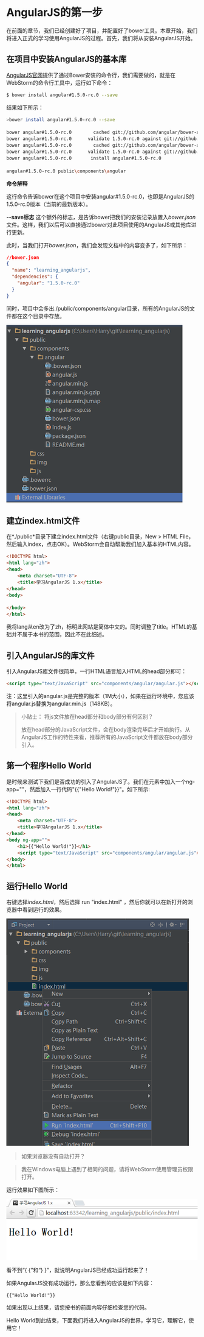 # AngularJS的第一步

在前面的章节，我们已经创建好了项目，并配置好了bower工具。本章开始，我们将进入正式的学习使用AngularJS的过程。首先，我们将从安装AngularJS开始。

## 在项目中安装AngularJS的基本库
[AngularJS官网](https://angularjs.org/)提供了通过Bower安装的命令行，我们需要做的，就是在WebStorm的命令行工具中，运行如下命令：

```bash
$ bower install angular#1.5.0-rc.0 --save
```

结果如下所示：
```bash
>bower install angular#1.5.0-rc.0 --save

bower angular#1.5.0-rc.0        cached git://github.com/angular/bower-angular.git#1.5.0-rc.0
bower angular#1.5.0-rc.0      validate 1.5.0-rc.0 against git://github.com/angular/bower-angular.git#1.5.0-rc.0
bower angular#1.5.0-rc.0        cached git://github.com/angular/bower-angular.git#1.5.0-rc.0
bower angular#1.5.0-rc.0      validate 1.5.0-rc.0 against git://github.com/angular/bower-angular.git#1.5.0-rc.0
bower angular#1.5.0-rc.0       install angular#1.5.0-rc.0

angular#1.5.0-rc.0 public\components\angular
```

**命令解释**

这行命令告诉bower在这个项目中安装angular#1.5.0-rc.0，也即是AngularJS的1.5.0-rc.0版本（当前的最新版本）。

**--save标志**
这个额外的标志，是告诉bower把我们的安装记录放置入*bower.json*文件。这样，我们以后可以直接通过bower对此项目使用的AngularJS或其他库进行更新。

此时，当我们打开*bower.json*，我们会发现文档中的内容变多了，如下所示：

```json
//bower.json
{
  "name": "learning_angularjs",
  "dependencies": {
    "angular": "1.5.0-rc.0"
  }
}
```

同时，项目中会多出./public/components/angular目录，所有的AngularJS的文件都在这个目录中存放。

![图3-1 安装好AngularJS后的目录结构](./pic/0301_install_angular.png)

## 建立index.html文件
在*./public*目录下建立index.html文件（右键public目录，New > HTML File，然后输入index，点击OK）。WebStorm会自动帮助我们加入基本的HTML内容。

```html
<!DOCTYPE html>
<html lang="zh">
<head>
    <meta charset="UTF-8">
    <title>学习AngularJS 1.x</title>
</head>
<body>

</body>
</html>
```

我将lang从en改为了zh，标明此网站是简体中文的。同时调整了title。HTML的基础并不属于本书的范围，因此不在此细述。

## 引入AngularJS的库文件
引入AngularJS库文件很简单，一行HTML语言加入HTML的head部分即可：
```html
<script type="text/JavaScript" src="components/angular/angular.js"></script>
```

注：这里引入的angular.js是完整的版本（1M大小），如果在运行环境中，您应该将angular.js替换为angular.min.js（148KB）。


>小贴士：
>将js文件放在head部分和body部分有何区别？
>
>放在head部分的JavaScript文件，会在body渲染完毕后才开始执行。从AngularJS工作的特性来看，推荐所有的JavaScript文件都放在body部分引入。


## 第一个程序Hello World
是时候来测试下我们是否成功的引入了AngularJS了。我们在<body>元素中加入一个ng-app=""，然后加入一行代码"{{"Hello World!"}}"。如下所示:

```html
<!DOCTYPE html>
<html lang="zh">
<head>
    <meta charset="UTF-8">
    <title>学习AngularJS 1.x</title>
</head>
<body ng-app="">
    <h1>{{"Hello World!"}}</h1>
    <script type="text/JavaScript" src="components/angular/angular.js"></script>
</body>
</html>
```

## 运行Hello World
右键选择*index.html*，然后选择 run "index.html" ，然后你就可以在新打开的浏览器中看到运行的效果。

![图3-2 运行index.html](./pic/0302_run_index.png)



>如果浏览器没有自动打开？

>我在Windows电脑上遇到了相同的问题，请将WebStorm使用管理员权限打开。


运行效果如下图所示：

![图3-3 Hello World](./pic/0303_hello_world.png)

看不到“{ {”和“} }”，就说明AngularJS已经成功运行起来了！

如果AngularJS没有成功运行，那么您看到的应该是如下内容：

```
{{"Hello World!"}}
```

如果出现以上结果，请您按书的前面内容仔细检查您的代码。

Hello World到此结束，下面我们将进入AngularJS的世界，学习它，理解它，使用它！
